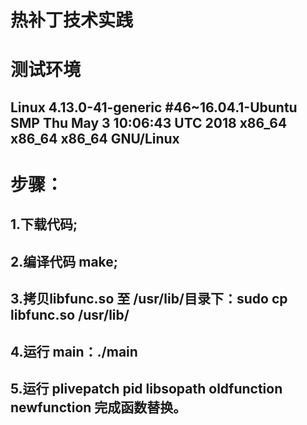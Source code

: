 热补丁技术实践
=============
# 测试环境
## Linux 4.13.0-41-generic #46~16.04.1-Ubuntu SMP Thu May 3 10:06:43 UTC 2018 x86_64 x86_64 x86_64 GNU/Linux

# 步骤：
## 1.下载代码;
## 2.编译代码 make;
## 3.拷贝libfunc.so 至 /usr/lib/目录下：sudo cp libfunc.so /usr/lib/
## 4.运行 main：./main
## 5.运行 plivepatch pid libsopath oldfunction newfunction 完成函数替换。
